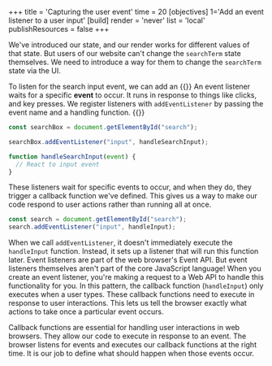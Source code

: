 +++
title = 'Capturing the user event'
time = 20
[objectives]
    1='Add an event listener to a user input'
[build]
  render = 'never'
  list = 'local'
  publishResources = false
+++

We've introduced our state, and our render works for different values of that state. But users of our website can't change the `searchTerm` state themselves. We need to introduce a way for them to change the `searchTerm` state via the UI.

To listen for the search input event, we can add an {{<tooltip title="event listener">}} An event listener waits for a specific **event** to occur. It runs in response to things like clicks, and key presses. We register listeners with <code>addEventListener</code> by passing the event name and a handling function. {{</tooltip>}}

```js
const searchBox = document.getElementById("search");

searchBox.addEventListener("input", handleSearchInput);

function handleSearchInput(event) {
  // React to input event
}
```

These listeners wait for specific events to occur, and when they do, they trigger a callback function we've defined. This gives us a way to make our code respond to user actions rather than running all at once.

```js
const search = document.getElementById("search");
search.addEventListener("input", handleInput);
```

When we call `addEventListener`, it doesn't immediately execute the `handleInput` function. Instead, it sets up a listener that will run this function later. Event listeners are part of the web browser's Event API. But event listeners themselves aren't part of the core JavaScript language! When you create an event listener, you're making a request to a Web API to handle this functionality for you. In this pattern, the callback function (`handleInput`) only executes when a user types. These callback functions need to execute in response to user interactions. This lets us tell the browser exactly what actions to take once a particular event occurs.

Callback functions are essential for handling user interactions in web browsers. They allow our code to execute in response to an event. The browser listens for events and executes our callback functions at the right time. It is our job to define what should happen when those events occur.
